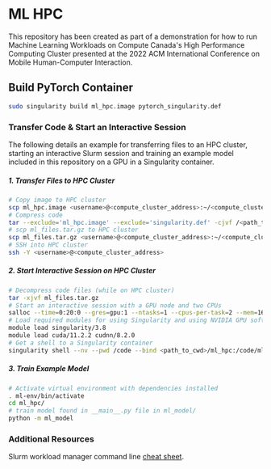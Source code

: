 # ML HPC

This repository has been created as part of a demonstration for how to run Machine Learning Workloads on Compute Canada's High Performance Computing Cluster presented at the 2022 ACM International Conference on Mobile Human-Computer Interaction.

## Build PyTorch Container

```bash
sudo singularity build ml_hpc.image pytorch_singularity.def
```

### Transfer Code & Start an Interactive Session

The following details an example for transferring files to an HPC cluster, starting an interactive Slurm
session and training an example model included in this repository on a GPU in a Singularity container.

##### 1. Transfer Files to HPC Cluster

```bash
# Copy image to HPC cluster
scp ml_hpc.image <username>@<compute_cluster_address>:~/<compute_cluster_save_path>
# Compress code
tar --exclude='ml_hpc.image' --exclude='singularity.def' -cjvf /<path_to_compressed_files>/ml_files.tar.gz .
# scp ml_files.tar.gz to HPC cluster
scp ml_files.tar.gz <username>@<compute_cluster_address>:~/<compute_cluster_save_path>
# SSH into HPC cluster
ssh -Y <username>@<compute_cluster_address>
```

##### 2. Start Interactive Session on HPC Cluster

```bash
# Decompress code files (while on HPC cluster)
tar -xjvf ml_files.tar.gz
# Start an interactive session with a GPU node and two CPUs
salloc --time=0:20:0 --gres=gpu:1 --ntasks=1 --cpus-per-task=2 --mem=16G --account=<compute_canada_account>
# Load required modules for using Singularity and using NVIDIA GPU software
module load singularity/3.8
module load cuda/11.2.2 cudnn/8.2.0
# Get a shell to a Singularity container
singularity shell --nv --pwd /code --bind <path_to_cwd>/ml_hpc:/code/ml_hpc ml_hpc.image
```

##### 3. Train Example Model

```bash
# Activate virtual environment with dependencies installed
. ml-env/bin/activate
cd ml_hpc/
# train model found in __main__.py file in ml_model/
python -m ml_model
```

### Additional Resources

Slurm workload manager command line [cheat sheet](https://slurm.schedmd.com/pdfs/summary.pdf).
